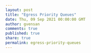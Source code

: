 ```yaml
---
layout: post
title: "Egress Priority Queues"
date: Thu, 09 Sep 2021 00:00:00 GMT
author: gvensan
comments: true
published: true
share: true
permalink: egress-priority-queues
---
```

